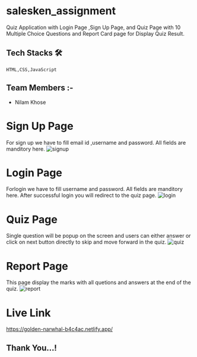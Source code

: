 # salesken_assignment
Quiz Application with  Login Page ,Sign Up Page, and Quiz Page with 10 Multiple Choice Questions and Report Card page for Display Quiz Result.

 ## Tech Stacks 🛠

    HTML,CSS,JavaScript

  ## Team Members :-
  - Nilam Khose
  
  # Sign Up Page
  
  For sign up we have to fill email id ,username and password. All fields are manditory here.
  ![signup](https://user-images.githubusercontent.com/100482123/220278559-a657d189-ea1f-45bf-b8d8-49a46bcf79b1.PNG)
  
   # Login Page
  
  Forlogin we have to fill username and password. All fields are manditory here. After successful login you will redirect to the quiz page.
  ![login](https://user-images.githubusercontent.com/100482123/220279294-c40fe519-2525-495b-a987-1e2e6d5f4a93.PNG)
  
  # Quiz Page
  
  Single question will be popup on the screen and users can either answer or click on next button directly to skip and move forward in the quiz.
  ![quiz](https://user-images.githubusercontent.com/100482123/220279956-5c5002a5-9f55-4fcd-bf5c-2803bb7a7ac6.PNG)
  
  # Report Page
  
  This page display the marks with all quetions and answers at the end of the quiz. 
  ![report](https://user-images.githubusercontent.com/100482123/220280406-ab9fcb81-9f97-4dac-ab60-9bb7a461bbd0.PNG)
  
  # Live Link
  https://golden-narwhal-b4c4ac.netlify.app/
  
  ## Thank You...!



